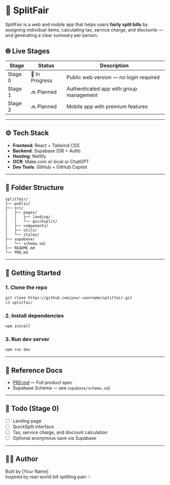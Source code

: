 # 🧾 SplitFair

SplitFair is a web and mobile app that helps users **fairly split bills** by assigning individual items, calculating tax, service charge, and discounts — and generating a clear summary per person.

## 🌐 Live Stages

| Stage | Status | Description |
|-------|--------|-------------|
| Stage 0 | 🚧 In Progress | Public web version — no login required |
| Stage 1 | 🔜 Planned | Authenticated app with group management |
| Stage 2 | 🔜 Planned | Mobile app with premium features |

---

## ⚙️ Tech Stack

- **Frontend**: React + Tailwind CSS
- **Backend**: Supabase (DB + Auth)
- **Hosting**: Netlify
- **OCR**: Make.com or local or ChatGPT
- **Dev Tools**: GitHub + GitHub Copilot

---

## 📁 Folder Structure

```
splitfair/
├── public/
├── src/
│   ├── pages/
│   │   ├── landing/
│   │   └── quicksplit/
│   ├── components/
│   ├── utils/
│   └── styles/
├── supabase/
│   └── schema.sql
├── README.md
└── PRD.md
```

---

## 🚀 Getting Started

### 1. Clone the repo
```bash
git clone https://github.com/your-username/splitfair.git
cd splitfair
```

### 2. Install dependencies
```bash
npm install
```

### 3. Run dev server
```bash
npm run dev
```

---

## 🧠 Reference Docs

- [PRD.md](./PRD.md) — Full product spec
- Supabase Schema — see `supabase/schema.sql`

---

## 📌 Todo (Stage 0)

- [ ] Landing page
- [ ] QuickSplit interface
- [ ] Tax, service charge, and discount calculation
- [ ] Optional anonymous save via Supabase

---

## 🧑‍💻 Author

Built by [Your Name]  
Inspired by real-world bill splitting pain ✨
